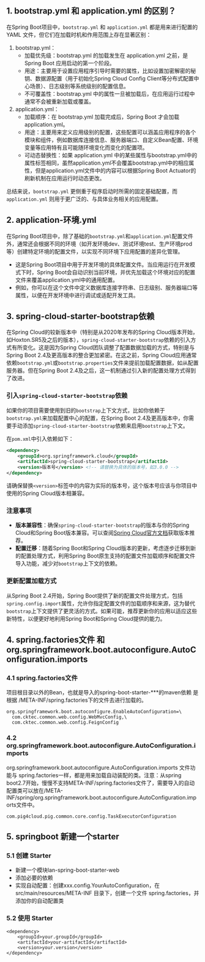 ## 1. bootstrap.yml 和 application.yml 的区别？
在Spring Boot项目中，`bootstrap.yml` 和 `application.yml` 都是用来进行配置的 YAML 文件，但它们在加载时机和作用范围上存在显著区别：
1. bootstrap.yml：
   - 加载优先级：bootstrap.yml 的加载发生在 application.yml 之前，是 Spring Boot 应用启动的第一个阶段。
   - 用途：主要用于设置应用程序引导时需要的属性，比如设置加密解密的秘钥、数据源配置（用于初始化Spring Cloud Config Client等分布式配置中心场景）、日志级别等系统级别的配置信息。
   - 不可覆盖性：bootstrap.yml 中的属性一旦被加载后，在应用运行过程中通常不会被重新加载或覆盖。
2. application.yml：
   - 加载顺序：在 bootstrap.yml 加载完成后，Spring Boot 才会加载 application.yml。
   - 用途：主要用来定义应用级别的配置，这些配置可以涵盖应用程序的各个模块和组件，例如数据库连接信息、服务器端口、自定义Bean配置、环境变量等应用特有且可能随环境变化而变化的配置项。
   - 可动态替换性：如果 application.yml 中的某些属性与bootstrap.yml中的属性标签相同，虽然application.yml不会覆盖bootstrap.yml中的相应属性，但是application.yml文件中的内容可以根据Spring Boot Actuator的刷新机制在应用运行时动态更改。

总结来说，`bootstrap.yml` 更侧重于程序启动时所需的固定基础配置，而 `application.yml` 则用于更广泛的、与具体业务相关的应用配置。

## 2. application-环境.yml
在Spring Boot项目中，除了基础的`bootstrap.yml`和`application.yml`配置文件外，通常还会根据不同的环境（如开发环境dev、测试环境test、生产环境prod等）创建特定环境的配置文件，以实现不同环境下应用配置的差异化管理。
- 这是Spring Boot项目中用于开发环境的具体配置文件。当应用运行在开发模式下时，Spring Boot会自动识别当前环境，并优先加载这个环境对应的配置文件来覆盖application.yml中的通用配置。
- 例如，你可以在这个文件中定义数据库连接字符串、日志级别、服务器端口等属性，以便在开发环境中进行调试或适配开发工具。

## 3. spring-cloud-starter-bootstrap依赖
在Spring Cloud的较新版本中（特别是从2020年发布的Spring Cloud版本开始，如Hoxton.SR5及之后的版本），`spring-cloud-starter-bootstrap`依赖的引入方式有所变化。这是因为Spring Cloud团队调整了配置数据加载的方式，特别是与Spring Boot 2.4及更高版本的整合更加紧密。在这之前，Spring Cloud应用通常依赖`bootstrap.yml`或`bootstrap.properties`文件来提前加载配置数据，如从配置服务器。但在Spring Boot 2.4及之后，这一机制通过引入新的配置处理方式得到了改进。

### 引入`spring-cloud-starter-bootstrap`依赖

如果你的项目需要使用到旧的`bootstrap`上下文方式，比如你依赖于`bootstrap.yml`来加载配置中心的配置，在Spring Boot 2.4及更高版本中，你需要手动添加`spring-cloud-starter-bootstrap`依赖来启用`bootstrap`上下文。

在`pom.xml`中引入依赖如下：

```xml
<dependency>
    <groupId>org.springframework.cloud</groupId>
    <artifactId>spring-cloud-starter-bootstrap</artifactId>
    <version>版本号</version> <!-- 请替换为具体的版本号，如3.0.0 -->
</dependency>
```

请确保替换`<version>`标签中的内容为实际的版本号，这个版本号应该与你项目中使用的Spring Cloud版本相兼容。

### 注意事项

- **版本兼容性**：确保`spring-cloud-starter-bootstrap`的版本与你的Spring Cloud和Spring Boot版本兼容。可以查阅[Spring Cloud官方文档](https://spring.io/projects/spring-cloud)获取版本推荐。
- **配置迁移**：随着Spring Boot和Spring Cloud版本的更新，考虑逐步迁移到新的配置处理方式，利用Spring Boot原生支持的配置文件加载顺序和配置文件导入功能，减少对`bootstrap`上下文的依赖。

### 更新配置加载方式

从Spring Boot 2.4开始，Spring Boot提供了新的配置文件处理方式，包括`spring.config.import`属性，允许你指定配置文件的加载顺序和来源，这为替代`bootstrap`上下文提供了更灵活的方式。如果可能，推荐更新你的应用以适应这些新特性，以便更好地利用Spring Boot和Spring Cloud提供的能力。

## 4. spring.factories文件 和 org.springframework.boot.autoconfigure.AutoConfiguration.imports
### 4.1 spring.factories文件 
项目根目录以外的Bean，也就是导入的spring-boot-starter-***的maven依赖 是根据 /META-INF/spring.factories下的文件去进行加载的。
```
org.springframework.boot.autoconfigure.EnableAutoConfiguration=\
  com.cktec.common.web.config.WebMvcConfig,\
  com.cktec.common.web.config.FeignConfig
```
### 4.2 org.springframework.boot.autoconfigure.AutoConfiguration.imports
org.springframework.boot.autoconfigure.AutoConfiguration.imports 文件功能与 spring.factories一样，都是用来加载自动装配的类。注意：从spring boot2.7开始，慢慢不支持META-INF/spring.factories文件了，需要导入的自动配置类可以放在/META-INF/spring/org.springframework.boot.autoconfigure.AutoConfiguration.imports文件中。
```
com.pig4cloud.pig.common.core.config.TaskExecutorConfiguration
```
## 5. springboot 新建一个starter
### 5.1 创建 Starter
- 新建一个模块lan-spring-boot-starter-web
- 添加必要的依赖
- 实现自动配置：创建xxx.config.YourAutoConfiguration，在 src/main/resources/META-INF 目录下，创建一个文件 spring.factories，并添加你的自动配置类
### 5.2 使用 Starter
```
<dependency>
    <groupId>your.groupId</groupId>
    <artifactId>your-artifactId</artifactId>
    <version>your.version</version>
</dependency>
```
## 